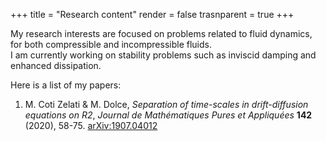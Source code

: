 +++
title = "Research content"
render = false
trasnparent = true
+++

My research interests are focused on problems related to fluid dynamics,
for both compressible and incompressible fluids.  
I am currently working on stability problems such as inviscid damping
and enhanced dissipation.

Here is a list of my papers:
1. M. Coti Zelati & M. Dolce, *Separation of time-scales in drift-diffusion equations on R2*, _Journal de Mathématiques Pures et Appliquées_ **142** (2020), 58-75. [arXiv:1907.04012](http://arxiv.org/abs/1907.04012)

